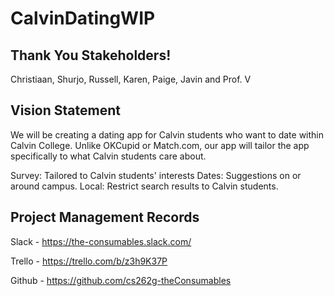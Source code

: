 # CalvinDatingWIP

Thank You Stakeholders!
------------------------
Christiaan, Shurjo, Russell, Karen, Paige, Javin and Prof. V

Vision Statement
------------------------
We will be creating a dating app for Calvin students who want to date within Calvin College. Unlike OKCupid or Match.com, our app will tailor the app specifically to what Calvin students care about.

Survey: Tailored to Calvin students' interests
Dates: Suggestions on or around campus.
Local: Restrict search results to Calvin students.

Project Management Records
------------------------
Slack  - https://the-consumables.slack.com/

Trello - https://trello.com/b/z3h9K37P

Github - https://github.com/cs262g-theConsumables
